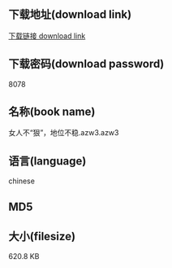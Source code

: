## 下载地址(download link)
[下载链接 download link](https://tutu365.netlify.app/?s=%E5%A5%B3%E4%BA%BA%E4%B8%8D%E2%80%9C%E7%8B%A0%E2%80%9D%EF%BC%8C%E5%9C%B0%E4%BD%8D%E4%B8%8D%E7%A8%B3.azw3)

## 下载密码(download password)
8078

## 名称(book name)
女人不“狠”，地位不稳.azw3.azw3

## 语言(language)
chinese

## MD5


## 大小(filesize)
620.8 KB
